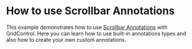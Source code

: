 # How to use Scrollbar Annotations


<p>This example demonstrates how to use <a href="https://documentation.devexpress.com/WPF/18068/Controls-and-Libraries/Data-Grid/Data-Scrolling/Scrollbar-Annotations">Scrollbar Annotations</a> with GridControl. Here you can learn how to use built-in annotations types and also how to create your own custom annotations.</p>

<br/>


